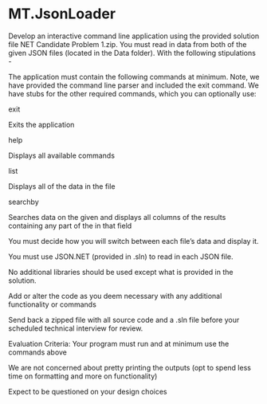 # MT.JsonLoader
Develop an interactive command line application using the provided solution file NET Candidate Problem 1.zip. You must read in data from both of the given JSON files (located in the Data folder). With the following stipulations -
 
The application must contain the following commands at minimum. Note, we have provided the command line parser and included the exit command. We have stubs for the other required commands, which you can optionally use:
 
exit

Exits the application

help

Displays all available commands

list

Displays all of the data in the file

searchby <field> <searchString>

Searches data on the given <field> and displays all columns of the results containing any part of the <searchString> in that field

You must decide how you will switch between each file’s data and display it.

You must use JSON.NET (provided in .sln) to read in each JSON file.

No additional libraries should be used except what is provided in the solution.

Add or alter the code as you deem necessary with any additional functionality or commands

Send back a zipped file with all source code and a .sln file before your scheduled technical interview for review.  

Evaluation Criteria:
Your program must run and at minimum use the commands above

We are not concerned about pretty printing the outputs (opt to spend less time on formatting and more on functionality)

Expect to be questioned on your design choices
